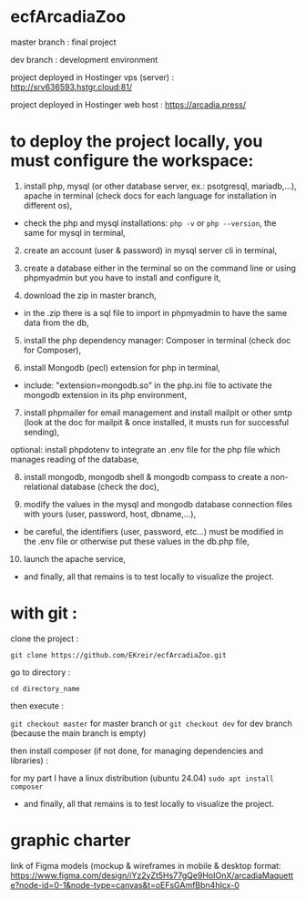 # ecfArcadiaZoo
master branch : final project

dev branch : development environment

project deployed in Hostinger vps (server) : http://srv636593.hstgr.cloud:81/

project deployed in Hostinger web host : https://arcadia.press/

# to deploy the project locally, you must configure the workspace: 

1. install php, mysql (or other database server, ex.: psotgresql, mariadb,...), apache in terminal (check docs for each language for installation in different os),

- check the php and mysql installations: `php -v` or `php --version`, the same for mysql in terminal,

2. create an account (user & password) in mysql server cli in terminal,

3. create a database either in the terminal so on the command line or using phpmyadmin but you have to install and configure it,

4. download the zip in master branch,
- in the .zip there is a sql file to import in phpmyadmin to have the same data from the db,

5. install the php dependency manager: Composer in terminal (check doc for Composer),

6. install Mongodb (pecl) extension for php in terminal,

- include: "extension=mongodb.so" in the php.ini file to activate the mongodb extension in its php environment,

7. install phpmailer for email management and install mailpit or other smtp (look at the doc for mailpit & once installed, it musts run for successful sending),

optional: install phpdotenv to integrate an .env file for the php file which manages reading of the database,

8. install mongodb, mongodb shell & mongodb compass to create a non-relational database (check the doc),

9. modify the values ​​in the mysql and mongodb database connection files with yours (user, password, host, dbname,...),

- be careful, the identifiers (user, password, etc...) must be modified in the .env file or otherwise put these values ​​in the db.php file,

10. launch the apache service,

- and finally, all that remains is to test locally to visualize the project.

# with git : 

clone the project :

`git clone https://github.com/EKreir/ecfArcadiaZoo.git`

go to directory :

`cd directory_name`

then execute : 

`git checkout master` for master branch or `git checkout dev` for dev branch (because the main branch is empty)

then install composer (if not done, for managing dependencies and libraries) : 

for my part I have a linux distribution (ubuntu 24.04) `sudo apt install composer`

- and finally, all that remains is to test locally to visualize the project.

# graphic charter

link of Figma models (mockup & wireframes in mobile & desktop format: https://www.figma.com/design/iYz2yZt5Hs77gQe9HoIOnX/arcadiaMaquette?node-id=0-1&node-type=canvas&t=oEFsGAmfBbn4hIcx-0
